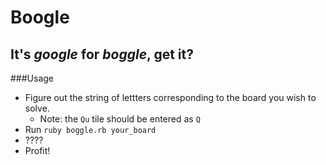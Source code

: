 Boogle
======

It's _google_ for _boggle_, get it?
-----------------------------------

###Usage

* Figure out the string of lettters corresponding to the board you wish to solve.
	* Note: the `Qu` tile should be entered as `Q`
* Run `ruby boggle.rb your_board`
* ????
* Profit!
